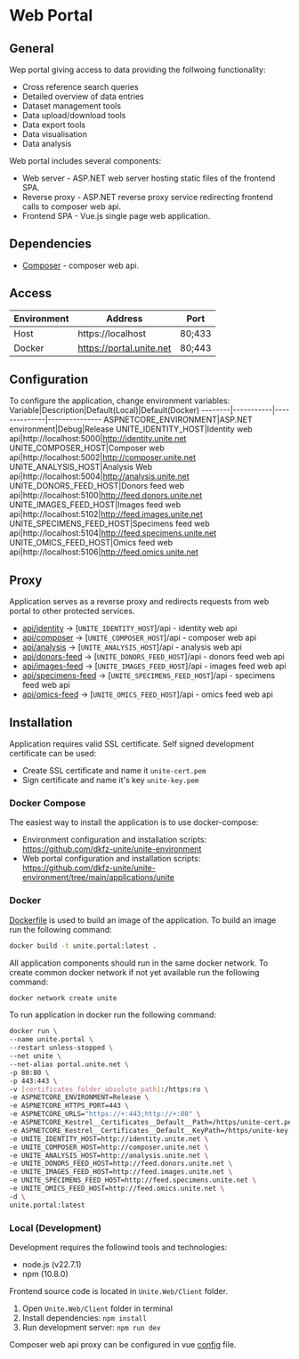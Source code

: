# Web Portal

## General
Wep portal giving access to data providing the follwoing functionality:
- Cross reference search queries
- Detailed overview of data entries
- Dataset management tools
- Data upload/download tools
- Data export tools
- Data visualisation
- Data analysis

Web portal includes several components:
- Web server - ASP.NET web server hosting static files of the frontend SPA.
- Reverse proxy - ASP.NET reverse proxy service redirecting frontend calls to composer web api.
- Frontend SPA - Vue.js single page web application.

## Dependencies
- [Composer](https://github.com/dkfz-unite/unite-composer) - composer web api.

## Access
Environment|Address|Port
-----------|-------|----
Host|https://localhost|80;433
Docker|https://portal.unite.net|80;443

## Configuration
To configure the application, change environment variables:
Variable|Description|Default(Local)|Default(Docker)
--------|-----------|--------------|---------------
ASPNETCORE_ENVIRONMENT|ASP.NET environment|Debug|Release
UNITE_IDENTITY_HOST|Identity web api|http://localhost:5000|http://identity.unite.net
UNITE_COMPOSER_HOST|Composer web api|http://localhost:5002|http://composer.unite.net
UNITE_ANALYSIS_HOST|Analysis Web api|http://localhost:5004|http://analysis.unite.net
UNITE_DONORS_FEED_HOST|Donors feed web api|http://localhost:5100|http://feed.donors.unite.net
UNITE_IMAGES_FEED_HOST|Images feed web api|http://localhost:5102|http://feed.images.unite.net
UNITE_SPECIMENS_FEED_HOST|Specimens feed web api|http://localhost:5104|http://feed.specimens.unite.net
UNITE_OMICS_FEED_HOST|Omics feed web api|http://localhost:5106|http://feed.omics.unite.net

## Proxy
Application serves as a reverse proxy and redirects requests from web portal to other protected services.
- [api/identity](https://localhost/api/identity) -> [`UNITE_IDENTITY_HOST`]/api - identity web api
- [api/composer](https://localhost/api/composer) -> [`UNITE_COMPOSER_HOST`]/api - composer web api
- [api/analysis](https://localhost/api/analysis) -> [`UNITE_ANALYSIS_HOST`]/api - analysis web api
- [api/donors-feed](https://localhost/api/donors-feed) -> [`UNITE_DONORS_FEED_HOST`]/api - donors feed web api
- [api/images-feed](https://localhost/api/images-feed) -> [`UNITE_IMAGES_FEED_HOST`]/api - images feed web api
- [api/specimens-feed](https://localhost/api/specimens-feed) -> [`UNITE_SPECIMENS_FEED_HOST`]/api - specimens feed web api
- [api/omics-feed](https://localhost/api/omics-feed) -> [`UNITE_OMICS_FEED_HOST`]/api - omics feed web api

## Installation
Application requires valid SSL certificate.
Self signed development certificate can be used:
- Create SSL certificate and name it `unite-cert.pem`
- Sign certificate and name it's key `unite-key.pem`

### Docker Compose
The easiest way to install the application is to use docker-compose:
- Environment configuration and installation scripts: https://github.com/dkfz-unite/unite-environment
- Web portal configuration and installation scripts: https://github.com/dkfz-unite/unite-environment/tree/main/applications/unite 

### Docker
[Dockerfile](https://github.com/dkfz-unite/unite/blob/main/Dockerfile) is used to build an image of the application.
To build an image run the following command:
```bash
docker build -t unite.portal:latest .
```

All application components should run in the same docker network.
To create common docker network if not yet available run the following command:
```bash
docker network create unite
```

To run application in docker run the following command:
```bash
docker run \
--name unite.portal \
--restart unless-stopped \
--net unite \
--net-alias portal.unite.net \
-p 80:80 \
-p 443:443 \
-v [certificates_folder_absolute_path]:/https:ro \
-e ASPNETCORE_ENVIRONMENT=Release \
-e ASPNETCORE_HTTPS_PORT=443 \
-e ASPNETCORE_URLS="https://+:443;http://+:80" \
-e ASPNETCORE_Kestrel__Certificates__Default__Path=/https/unite-cert.pem \
-e ASPNETCORE_Kestrel__Certificates__Default__KeyPath=/https/unite-key.pem \
-e UNITE_IDENTITY_HOST=http://identity.unite.net \
-e UNITE_COMPOSER_HOST=http://composer.unite.net \
-e UNITE_ANALYSIS_HOST=http://analysis.unite.net \
-e UNITE_DONORS_FEED_HOST=http://feed.donors.unite.net \
-e UNITE_IMAGES_FEED_HOST=http://feed.images.unite.net \
-e UNITE_SPECIMENS_FEED_HOST=http://feed.specimens.unite.net \
-e UNITE_OMICS_FEED_HOST=http://feed.omics.unite.net \
-d \
unite.portal:latest
```

### Local (Development)
Development requires the followind tools and technologies:
- node.js (v22.7.1)
- npm (10.8.0)

Frontend source code is located in `Unite.Web/Client` folder.
1. Open `Unite.Web/Client` folder in terminal
2. Install dependencies: `npm install`
3. Run development server: `npm run dev`

Composer web api proxy can be configured in vue [config](Unite.Web/Client/vue.config.js) file.

